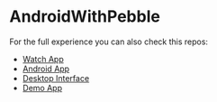 # AndroidWithPebble

For the full experience you can also check this repos:
* [Watch App](https://github.com/fercreek/PebblePointer/tree/master/watch-app)
* [Android App](https://github.com/fercreek/AndroidWithPebble)
* [Desktop Interface](https://github.com/luissifu/pebble-desktop)
* [Demo App](https://github.com/fercreek/unity-fruit-ninja)
